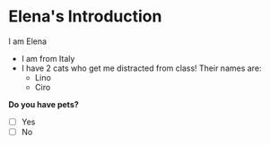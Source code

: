# Elena's Introduction

I am Elena
* I am from Italy
* I have 2 cats who get me distracted from class! Their names are:
  * Lino
  * Ciro

**Do you have pets?**
  - [ ] Yes
  - [ ] No
